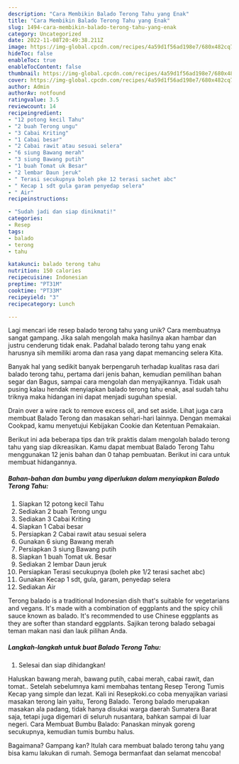 ```yaml
---
description: "Cara Membikin Balado Terong Tahu yang Enak"
title: "Cara Membikin Balado Terong Tahu yang Enak"
slug: 1494-cara-membikin-balado-terong-tahu-yang-enak
category: Uncategorized
date: 2022-11-08T20:49:38.211Z
image: https://img-global.cpcdn.com/recipes/4a59d1f56ad198e7/680x482cq70/balado-terong-tahu-foto-resep-utama.jpg
hideToc: false
enableToc: true
enableTocContent: false
thumbnail: https://img-global.cpcdn.com/recipes/4a59d1f56ad198e7/680x482cq70/balado-terong-tahu-foto-resep-utama.jpg
cover: https://img-global.cpcdn.com/recipes/4a59d1f56ad198e7/680x482cq70/balado-terong-tahu-foto-resep-utama.jpg
author: Admin
authorAv: notfound
ratingvalue: 3.5
reviewcount: 14
recipeingredient:
- "12 potong kecil Tahu"
- "2 buah Terong ungu"
- "3 Cabai Kriting"
- "1 Cabai besar"
- "2 Cabai rawit atau sesuai selera"
- "6 siung Bawang merah"
- "3 siung Bawang putih"
- "1 buah Tomat uk Besar"
- "2 lembar Daun jeruk"
- " Terasi secukupnya boleh pke 12 terasi sachet abc"
- " Kecap 1 sdt gula garam penyedap selera"
- " Air"
recipeinstructions:

- "Sudah jadi dan siap dinikmati!"
categories:
- Resep
tags:
- balado
- terong
- tahu

katakunci: balado terong tahu 
nutrition: 150 calories
recipecuisine: Indonesian
preptime: "PT31M"
cooktime: "PT33M"
recipeyield: "3"
recipecategory: Lunch

---
```





Lagi mencari ide resep balado terong tahu yang unik? Cara membuatnya sangat gampang. Jika salah mengolah maka hasilnya akan hambar dan justru cenderung tidak enak. Padahal balado terong tahu yang enak harusnya sih memiliki aroma dan rasa yang dapat memancing selera Kita.





Banyak hal yang sedikit banyak berpengaruh terhadap kualitas rasa dari balado terong tahu, pertama dari jenis bahan, kemudian pemilihan bahan segar dan Bagus, sampai cara mengolah dan menyajikannya. Tidak usah pusing kalau hendak menyiapkan balado terong tahu enak,      asal sudah tahu triknya maka hidangan ini dapat menjadi suguhan spesial.














Drain over a wire rack to remove excess oil, and set aside. Lihat juga cara membuat Balado Terong dan masakan sehari-hari lainnya. Dengan memakai Cookpad, kamu menyetujui Kebijakan Cookie dan Ketentuan Pemakaian.






Berikut ini ada beberapa tips dan trik praktis dalam mengolah balado terong tahu yang siap dikreasikan. Kamu dapat membuat Balado Terong Tahu menggunakan 12 jenis bahan dan 0 tahap pembuatan. Berikut ini cara untuk membuat hidangannya.

<!--inarticleads1-->

##### Bahan-bahan dan bumbu yang diperlukan dalam menyiapkan Balado Terong Tahu:

1. Siapkan 12 potong kecil Tahu
1. Sediakan 2 buah Terong ungu
1. Sediakan 3 Cabai Kriting
1. Siapkan 1 Cabai besar
1. Persiapkan 2 Cabai rawit atau sesuai selera
1. Gunakan 6 siung Bawang merah
1. Persiapkan 3 siung Bawang putih
1. Siapkan 1 buah Tomat uk. Besar
1. Sediakan 2 lembar Daun jeruk
1. Persiapkan  Terasi secukupnya (boleh pke 1/2 terasi sachet abc)
1. Gunakan  Kecap 1 sdt, gula, garam, penyedap selera
1. Sediakan  Air


Terong balado is a traditional Indonesian dish that&#39;s suitable for vegetarians and vegans. It&#39;s made with a combination of eggplants and the spicy chili sauce known as balado. It&#39;s recommended to use Chinese eggplants as they are softer than standard eggplants. Sajikan terong balado sebagai teman makan nasi dan lauk pilihan Anda. 

<!--inarticleads2-->

##### Langkah-langkah untuk buat Balado Terong Tahu:


1. Selesai dan siap dihidangkan!

Haluskan bawang merah, bawang putih, cabai merah, cabai rawit, dan tomat.. Setelah sebelumnya kami membahas tentang Resep Terong Tumis Kecap yang simple dan lezat. Kali ini Resepkoki.co coba menyajikan variasi masakan terong lain yaitu, Terong Balado. Terong balado merupakan masakan ala padang, tidak hanya disukai warga daerah Sumatera Barat saja, tetapi juga digemari di seluruh nusantara, bahkan sampai di luar negeri. Cara Membuat Bumbu Balado: Panaskan minyak goreng secukupnya, kemudian tumis bumbu halus. 

Bagaimana? Gampang kan? Itulah cara membuat balado terong tahu yang bisa kamu lakukan di rumah. Semoga bermanfaat dan selamat mencoba!

